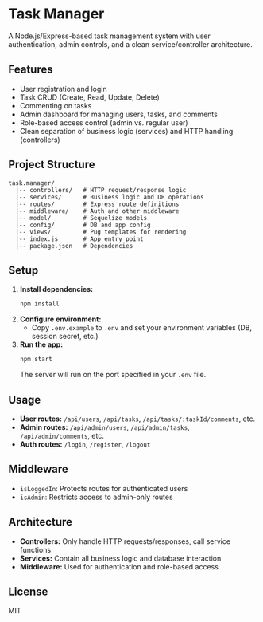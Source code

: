 # Task Manager

A Node.js/Express-based task management system with user authentication, admin controls, and a clean service/controller architecture.

## Features

- User registration and login
- Task CRUD (Create, Read, Update, Delete)
- Commenting on tasks
- Admin dashboard for managing users, tasks, and comments
- Role-based access control (admin vs. regular user)
- Clean separation of business logic (services) and HTTP handling (controllers)

## Project Structure

```
task.manager/
  |-- controllers/   # HTTP request/response logic
  |-- services/      # Business logic and DB operations
  |-- routes/        # Express route definitions
  |-- middleware/    # Auth and other middleware
  |-- model/         # Sequelize models
  |-- config/        # DB and app config
  |-- views/         # Pug templates for rendering
  |-- index.js       # App entry point
  |-- package.json   # Dependencies
```

## Setup

1. **Install dependencies:**
   ```bash
   npm install
   ```
2. **Configure environment:**
   - Copy `.env.example` to `.env` and set your environment variables (DB, session secret, etc.)
3. **Run the app:**
   ```bash
   npm start
   ```
   The server will run on the port specified in your `.env` file.

## Usage

- **User routes:** `/api/users`, `/api/tasks`, `/api/tasks/:taskId/comments`, etc.
- **Admin routes:** `/api/admin/users`, `/api/admin/tasks`, `/api/admin/comments`, etc.
- **Auth routes:** `/login`, `/register`, `/logout`

## Middleware

- `isLoggedIn`: Protects routes for authenticated users
- `isAdmin`: Restricts access to admin-only routes

## Architecture

- **Controllers:** Only handle HTTP requests/responses, call service functions
- **Services:** Contain all business logic and database interaction
- **Middleware:** Used for authentication and role-based access

## License

MIT
